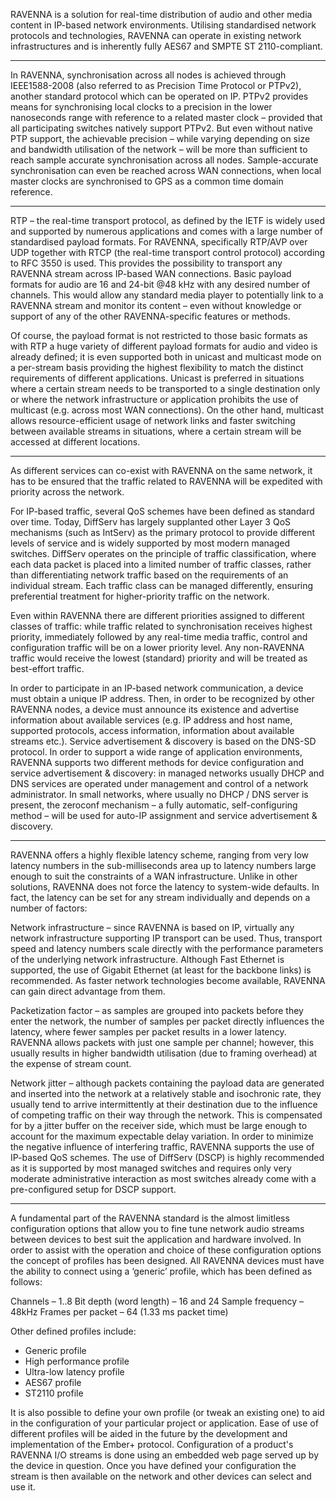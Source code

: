 RAVENNA is a solution for real-time distribution of audio and other media content in IP-based network environments. Utilising standardised network protocols and technologies, RAVENNA can operate in existing network infrastructures and is inherently fully AES67 and SMPTE ST 2110-compliant.

---

In RAVENNA, synchronisation across all nodes is achieved through IEEE1588-2008 (also referred to as Precision Time Protocol or PTPv2), another standard protocol which can be operated on IP. PTPv2 provides means for synchronising local clocks to a precision in the lower nanoseconds range with reference to a related master clock – provided that all participating switches natively support PTPv2. But even without native PTP support, the achievable precision – while varying depending on size and bandwidth utilisation of the network – will be more than sufficient to reach sample accurate synchronisation across all nodes. Sample-accurate synchronisation can even be reached across WAN connections, when local master clocks are synchronised to GPS as a common time domain reference.

---

RTP – the real-time transport protocol, as defined by the IETF is widely used and supported by numerous applications and comes with a large number of standardised payload formats. For RAVENNA, specifically RTP/AVP over UDP together with RTCP (the real-time transport control protocol) according to RFC 3550 is used. This provides the possibility to transport any RAVENNA stream across IP-based WAN connections. Basic payload formats for audio are 16 and 24-bit @48 kHz with any desired number of channels. This would allow any standard media player to potentially link to a RAVENNA stream and monitor its content – even without knowledge or support of any of the other RAVENNA-specific features or methods.

Of course, the payload format is not restricted to those basic formats as with RTP a huge variety of different payload formats for audio and video is already defined; it is even supported both in unicast and multicast mode on a per-stream basis providing the highest flexibility to match the distinct requirements of different applications. Unicast is preferred in situations where a certain stream needs to be transported to a single destination only or where the network infrastructure or application prohibits the use of multicast (e.g. across most WAN connections). On the other hand, multicast allows resource-efficient usage of network links and faster switching between available streams in situations, where a certain stream will be accessed at different locations.

---

As different services can co-exist with RAVENNA on the same network, it has to be ensured that the traffic related to RAVENNA will be expedited with priority across the network.

For IP-based traffic, several QoS schemes have been defined as standard over time. Today, DiffServ has largely supplanted other Layer 3 QoS mechanisms (such as IntServ) as the primary protocol to provide different levels of service and is widely supported by most modern managed switches. DiffServ operates on the principle of traffic classification, where each data packet is placed into a limited number of traffic classes, rather than differentiating network traffic based on the requirements of an individual stream. Each traffic class can be managed differently, ensuring preferential treatment for higher-priority traffic on the network.

Even within RAVENNA there are different priorities assigned to different classes of traffic: while traffic related to synchronisation receives highest priority, immediately followed by any real-time media traffic, control and configuration traffic will be on a lower priority level. Any non-RAVENNA traffic would receive the lowest (standard) priority and will be treated as best-effort traffic.

In order to participate in an IP-based network communication, a device must obtain a unique IP address. Then, in order to be recognized by other RAVENNA nodes, a device must announce its existence and advertise information about available services (e.g. IP address and host name, supported protocols, access information, information about available streams etc.). Service advertisement & discovery is based on the DNS-SD protocol. In order to support a wide range of application environments, RAVENNA supports two different methods for device configuration and service advertisement & discovery: in managed networks usually DHCP and DNS services are operated under management and control of a network administrator. In small networks, where usually no DHCP / DNS server is present, the zeroconf mechanism – a fully automatic, self-configuring method – will be used for auto-IP assignment and service advertisement & discovery.

---

RAVENNA offers a highly flexible latency scheme, ranging from very low latency numbers in the sub-milliseconds area up to latency numbers large enough to suit the constraints of a WAN infrastructure. Unlike in other solutions, RAVENNA does not force the latency to system-wide defaults. In fact, the latency can be set for any stream individually and depends on a number of factors:

Network infrastructure – since RAVENNA is based on IP, virtually any network infrastructure supporting IP transport can be used. Thus, transport speed and latency numbers scale directly with the performance parameters of the underlying network infrastructure. Although Fast Ethernet is supported, the use of Gigabit Ethernet (at least for the backbone links) is recommended. As faster network technologies become available, RAVENNA can gain direct advantage from them.

Packetization factor – as samples are grouped into packets before they enter the network, the number of samples per packet directly influences the latency, where fewer samples per packet results in a lower latency. RAVENNA allows packets with just one sample per channel; however, this usually results in higher bandwidth utilisation (due to framing overhead) at the expense of stream count.

Network jitter – although packets containing the payload data are generated and inserted into the network at a relatively stable and isochronic rate, they usually tend to arrive intermittently at their destination due to the influence of competing traffic on their way through the network. This is compensated for by a jitter buffer on the receiver side, which must be large enough to account for the maximum expectable delay variation. In order to minimize the negative influence of interfering traffic, RAVENNA supports the use of IP-based QoS schemes. The use of DiffServ (DSCP) is highly recommended as it is supported by most managed switches and requires only very moderate administrative interaction as most switches already come with a pre-configured setup for DSCP support.

---

A fundamental part of the RAVENNA standard is the almost limitless configuration options that allow you to fine tune network audio streams between devices to best suit the application and hardware involved. In order to assist with the operation and choice of these configuration options the concept of profiles has been designed. All RAVENNA devices must have the ability to connect using a ‘generic’ profile, which has been defined as follows:

Channels – 1..8
Bit depth (word length) – 16 and 24
Sample frequency – 48kHz
Frames per packet – 64 (1.33 ms packet time)

Other defined profiles include:
- Generic profile
- High performance profile
- Ultra-low latency profile
- AES67 profile
- ST2110 profile

It is also possible to define your own profile (or tweak an existing one) to aid in the configuration of your particular project or application. Ease of use of different profiles will be aided in the future by the development and implementation of the Ember+ protocol. Configuration of a product's RAVENNA I/O streams is done using an embedded web page served up by the device in question. Once you have defined your configuration the stream is then available on the network and other devices can select and use it.